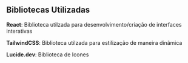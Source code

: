 ## Bibliotecas Utilizadas

**React**: Biblioteca utilzada para desenvolvimento/criação de interfaces interativas

**TailwindCSS**: Biblioteca utilzada para estilização de maneira dinâmica

**Lucide.dev**: Biblioteca de Icones
